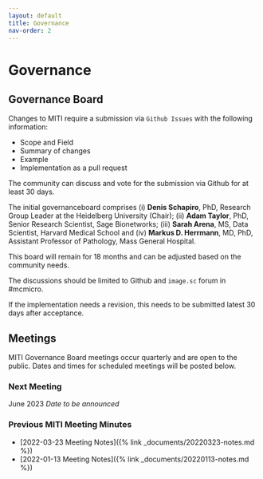```yaml
---
layout: default
title: Governance
nav-order: 2
---
```


# Governance
## Governance Board
Changes to MITI require a submission via `Github Issues` with the following information:

* Scope and Field
* Summary of changes
* Example
* Implementation as a pull request

The community can discuss and vote for the submission via Github for at least 30 days.

The initial governanceboard comprises (i)  **Denis Schapiro**, PhD, Research Group Leader at the Heidelberg University (Chair); (ii) **Adam Taylor**, PhD, Senior Research Scientist, Sage Bionetworks; (iii) **Sarah Arena**, MS, Data Scientist, Harvard Medical School and (iv)  **Markus D. Herrmann**, MD, PhD, Assistant Professor of Pathology, Mass General Hospital.

This board will remain for 18 months and can be adjusted based on the community needs.

The discussions should be limited to Github and `image.sc` forum in #mcmicro.

If the implementation needs a revision, this needs to be submitted latest 30 days after acceptance.


## Meetings
MITI Governance Board meetings occur quarterly and are open to the public. Dates and times for scheduled meetings will be posted below.

### Next Meeting
June 2023 *Date to be announced*

### Previous MITI Meeting Minutes
- [2022-03-23 Meeting Notes]({% link _documents/20220323-notes.md %})
- [2022-01-13 Meeting Notes]({% link _documents/20220113-notes.md %})
